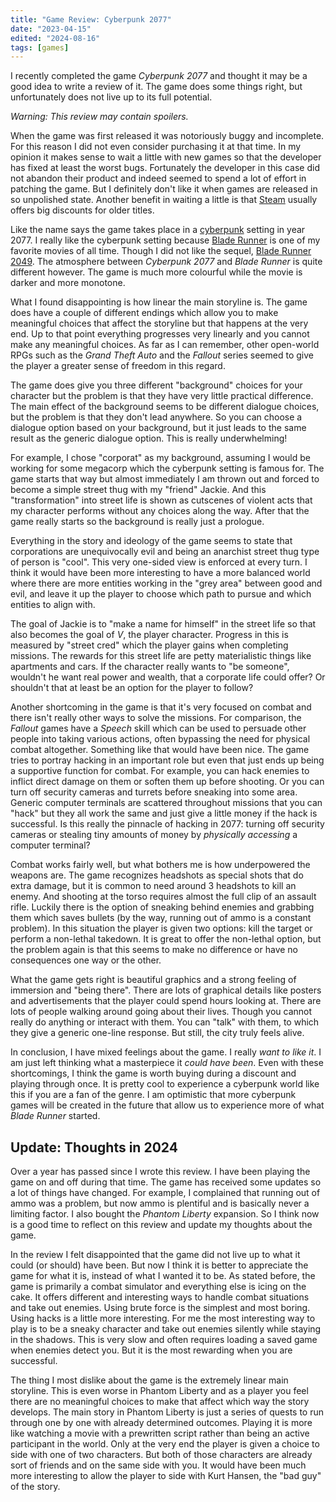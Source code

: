 ```yaml
---
title: "Game Review: Cyberpunk 2077"
date: "2023-04-15"
edited: "2024-08-16"
tags: [games]
---
```


I recently completed the game *Cyberpunk 2077* and thought it may be a good idea to write a review of it. The game does some things right, but unfortunately does not live up to its full potential.

*Warning: This review may contain spoilers.*

When the game was first released it was notoriously buggy and incomplete. For this reason I did not even consider purchasing it at that time. In my opinion it makes sense to wait a little with new games so that the developer has fixed at least the worst bugs. Fortunately the developer in this case did not abandon their product and indeed seemed to spend a lot of effort in patching the game. But I definitely don't like it when games are released in so unpolished state. Another benefit in waiting a little is that [Steam](https://store.steampowered.com/) usually offers big discounts for older titles.

Like the name says the game takes place in a [cyberpunk](https://en.wikipedia.org/wiki/Cyberpunk) setting in year 2077. I really like the cyberpunk setting because [Blade Runner](https://en.wikipedia.org/wiki/Blade_Runner) is one of my favorite movies of all time. Though I did not like the sequel, [Blade Runner 2049](https://en.wikipedia.org/wiki/Blade_Runner_2049). The atmosphere between *Cyberpunk 2077* and *Blade Runner* is quite different however. The game is much more colourful while the movie is darker and more monotone.

What I found disappointing is how linear the main storyline is. The game does have a couple of different endings which allow you to make meaningful choices that affect the storyline but that happens at the very end. Up to that point everything progresses very linearly and you cannot make any meaningful choices. As far as I can remember, other open-world RPGs such as the *Grand Theft Auto* and the *Fallout* series seemed to give the player a greater sense of freedom in this regard.

The game does give you three different "background" choices for your character but the problem is that they have very little practical difference. The main effect of the background seems to be different dialogue choices, but the problem is that they don't lead anywhere. So you can choose a dialogue option based on your background, but it just leads to the same result as the generic dialogue option. This is really underwhelming!

For example, I chose "corporat" as my background, assuming I would be working for some megacorp which the cyberpunk setting is famous for. The game starts that way but almost immediately I am thrown out and forced to become a simple street thug with my "friend" Jackie. And this "transformation" into street life is shown as cutscenes of violent acts that my character performs without any choices along the way. After that the game really starts so the background is really just a prologue.

Everything in the story and ideology of the game seems to state that corporations are unequivocally evil and being an anarchist street thug type of person is "cool". This very one-sided view is enforced at every turn. I think it would have been more interesting to have a more balanced world where there are more entities working in the "grey area" between good and evil, and leave it up the player to choose which path to pursue and which entities to align with.

The goal of Jackie is to "make a name for himself" in the street life so that also becomes the goal of *V*, the player character. Progress in this is measured by "street cred" which the player gains when completing missions. The rewards for this street life are petty materialistic things like apartments and cars. If the character really wants to "be someone", wouldn't he want real power and wealth, that a corporate life could offer? Or shouldn't that at least be an option for the player to follow?

Another shortcoming in the game is that it's very focused on combat and there isn't really other ways to solve the missions. For comparison, the *Fallout* games have a *Speech* skill which can be used to persuade other people into taking various actions, often bypassing the need for physical combat altogether. Something like that would have been nice. The game tries to portray hacking in an important role but even that just ends up being a supportive function for combat. For example, you can hack enemies to inflict direct damage on them or soften them up before shooting. Or you can turn off security cameras and turrets before sneaking into some area. Generic computer terminals are scattered throughout missions that you can "hack" but they all work the same and just give a little money if the hack is successful. Is this really the pinnacle of hacking in 2077: turning off security cameras or stealing tiny amounts of money by *physically accessing* a computer terminal?

Combat works fairly well, but what bothers me is how underpowered the weapons are. The game recognizes headshots as special shots that do extra damage, but it is common to need around 3 headshots to kill an enemy. And shooting at the torso requires almost the full clip of an assault rifle. Luckily there is the option of sneaking behind enemies and grabbing them which saves bullets (by the way, running out of ammo is a constant problem). In this situation the player is given two options: kill the target or perform a non-lethal takedown. It is great to offer the non-lethal option, but the problem again is that this seems to make no difference or have no consequences one way or the other.

What the game gets right is beautiful graphics and a strong feeling of immersion and "being there". There are lots of graphical details like posters and advertisements that the player could spend hours looking at. There are lots of people walking around going about their lives. Though you cannot really do anything or interact with them. You can "talk" with them, to which they give a generic one-line response. But still, the city truly feels alive.

In conclusion, I have mixed feelings about the game. I really *want to like it*. I am just left thinking what a masterpiece it *could have been*. Even with these shortcomings, I think the game is worth buying during a discount and playing through once. It is pretty cool to experience a cyberpunk world like this if you are a fan of the genre. I am optimistic that more cyberpunk games will be created in the future that allow us to experience more of what *Blade Runner* started.

## Update: Thoughts in 2024

Over a year has passed since I wrote this review. I have been playing the game on and off during that time. The game has received some updates so a lot of things have changed. For example, I complained that running out of ammo was a problem, but now ammo is plentiful and is basically never a limiting factor. I also bought the *Phantom Liberty* expansion. So I think now is a good time to reflect on this review and update my thoughts about the game.

In the review I felt disappointed that the game did not live up to what it could (or should) have been. But now I think it is better to appreciate the game for what it is, instead of what I wanted it to be. As stated before, the game is primarily a combat simulator and everything else is icing on the cake. It offers different and interesting ways to handle combat situations and take out enemies. Using brute force is the simplest and most boring. Using hacks is a little more interesting. For me the most interesting way to play is to be a sneaky character and take out enemies silently while staying in the shadows. This is very slow and often requires loading a saved game when enemies detect you. But it is the most rewarding when you are successful.

The thing I most dislike about the game is the extremely linear main storyline. This is even worse in Phantom Liberty and as a player you feel there are no meaningful choices to make that affect which way the story develops. The main story in Phantom Liberty is just a series of quests to run through one by one with already determined outcomes. Playing it is more like watching a movie with a prewritten script rather than being an active participant in the world. Only at the very end the player is given a choice to side with one of two characters. But both of those characters are already sort of friends and on the same side with you. It would have been much more interesting to allow the player to side with Kurt Hansen, the "bad guy" of the story.
